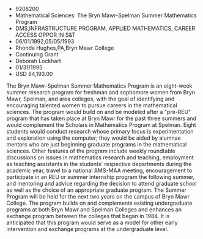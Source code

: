 
* 9208200
* Mathematical Sciences: The Bryn Mawr-Spelman Summer Mathematics Program
* DMS,INFRASTRUCTURE PROGRAM, APPLIED MATHEMATICS, CAREER ACCESS OPPOR IN S&T
* 06/01/1992,05/05/1993
* Rhonda Hughes,PA,Bryn Mawr College
* Continuing Grant
* Deborah Lockhart
* 01/31/1995
* USD 84,193.00

The Bryn Mawr-Spelman Summer Mathematics Program is an eight-week summer
research program for freshman and sophomore women from Bryn Mawr, Spelman, and
area colleges, with the goal of identifying and encouraging talented women to
pursue careers in the mathematical sciences. The program would build on and be
modeled after a "pre-REU" program that has taken place at Bryn Mawr for the past
three summers and would complement the Scholars in Mathematics Program at
Spelman. Eight students would conduct research whose primary focus is
experimentation and exploration using the computer; they would be aided by
alumnae mentors who are just beginning graduate programs in the mathematical
sciences. Other features of the program include weekly roundtable discussions on
issues in mathematics research and teaching, employment as teaching assistants
in the students' respective departments during the academic year, travel to a
national AMS-MAA meeting, encouragement to participate in an REU or summer
internship program the following summer, and mentoring and advice regarding the
decision to attend graduate school as well as the choice of an appropriate
graduate program. The Summer Program will be held for the next two years on the
campus of Bryn Mawr College. The program builds on and complements existing
undergraduate programs at both Bryn Mawr and Spelman Colleges and enhances an
exchange program between the colleges that began in 1984. It is anticipated that
this program would serve as a model for other early intervention and exchange
programs at the undergraduate level.
